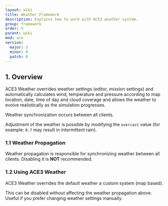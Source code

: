 ```yaml
---
layout: wiki
title: Weather Framework
description: Explains how to work with ACE3 weather system.
group: framework
order: 5
parent: wiki
mod: ace
version:
  major: 3
  minor: 0
  patch: 0
---
```


## 1. Overview

ACE3 Weather overrides weather settings (editor, mission settings) and automatically calculates wind, temperature and pressure according to map location, date, time of day and cloud coverage and allows the weather to evolve realistically as the simulation progresses.

Weather synchronization occurs between all clients.

Adjustment of the weather is possible by modifying the `overcast` value (for example: `0.7` may result in intermittent rain).

### 1.1 Weather Propagation

Weather propagation is responsible for synchronizing weather between all clients. Disabling it is **NOT** recommended.

### 1.2 Using ACE3 Weather

ACE3 Weather overrides the default weather a custom system (map based).

This can be disabled without affecting the weather propagation above. Useful if you prefer changing weather settings manually.
